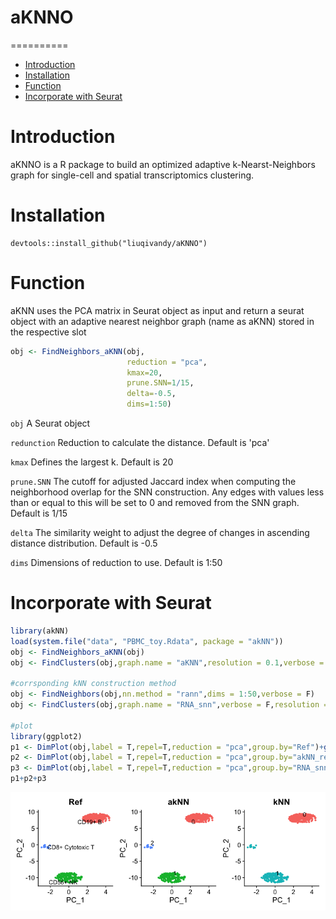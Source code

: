 # aKNNO

==========
* [Introduction](#introduction)
* [Installation](#installation)
* [Function](#Function)
* [Incorporate with Seurat](#incorporate_with_Seurat)

<a name="introduction"/>

# Introduction

aKNNO is a R package to build an optimized adaptive k-Nearst-Neighbors graph for single-cell and spatial transcriptomics clustering.

<a name="installation"/>

# Installation

```
devtools::install_github("liuqivandy/aKNNO")
```

<a name="Function"/>

# Function

aKNN uses the PCA matrix in Seurat object as input and return a seurat object with an adaptive nearest neighbor graph (name as aKNN) stored in the respective slot

```R
obj <- FindNeighbors_aKNN(obj,
                          reduction = "pca",
                          kmax=20,
                          prune.SNN=1/15,
                          delta=-0.5,
                          dims=1:50)
```

`obj` A Seurat object

`redunction` Reduction to calculate the distance. Default is 'pca'

`kmax` Defines the largest k. Default is 20

`prune.SNN` The cutoff for adjusted Jaccard index when computing the neighborhood overlap for the SNN construction. Any edges with values less than or equal to this will be set to 0 and removed from the SNN graph. Default is 1/15

`delta` The similarity weight to adjust the degree of changes in ascending distance distribution. Default is -0.5

`dims` Dimensions of reduction to use. Default is 1:50

<a name="incorporate_with_Seurat"/>

# Incorporate with Seurat

```R
library(akNN)
load(system.file("data", "PBMC_toy.Rdata", package = "akNN"))
obj <- FindNeighbors_aKNN(obj)
obj <- FindClusters(obj,graph.name = "aKNN",resolution = 0.1,verbose = F)

#corrsponding kNN construction method
obj <- FindNeighbors(obj,nn.method = "rann",dims = 1:50,verbose = F)
obj <- FindClusters(obj,graph.name = "RNA_snn",verbose = F,resolution = 0.1)

#plot
library(ggplot2)
p1 <- DimPlot(obj,label = T,repel=T,reduction = "pca",group.by="Ref")+ggtitle("Ref")+NoLegend()
p2 <- DimPlot(obj,label = T,repel=T,reduction = "pca",group.by="akNN_res.0.1")+ggtitle("akNN")+NoLegend()
p3 <- DimPlot(obj,label = T,repel=T,reduction = "pca",group.by="RNA_snn_res.0.1")+ggtitle("kNN")+NoLegend()
p1+p2+p3
```

<p align="center">
  <img width="800"  src="https://github.com/JiaLiVUMC/akNN/blob/main/PBMC_toy.png">
</p>



